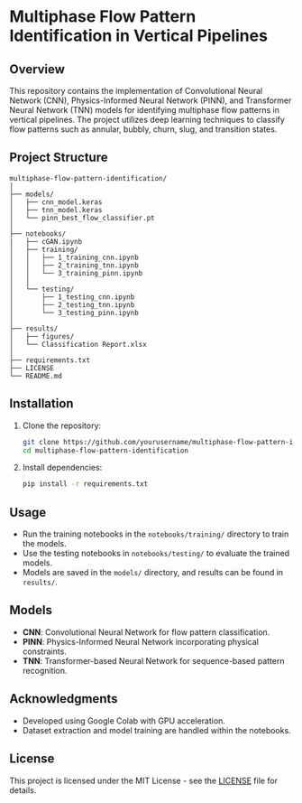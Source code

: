 # Multiphase Flow Pattern Identification in Vertical Pipelines

## Overview
This repository contains the implementation of Convolutional Neural Network (CNN), Physics-Informed Neural Network (PINN), and Transformer Neural Network (TNN) models for identifying multiphase flow patterns in vertical pipelines. The project utilizes deep learning techniques to classify flow patterns such as annular, bubbly, churn, slug, and transition states.

## Project Structure
```
multiphase-flow-pattern-identification/
│
├── models/                  
│   ├── cnn_model.keras
│   ├── tnn_model.keras
│   └── pinn_best_flow_classifier.pt
│
├── notebooks/
|   ├── cGAN.ipynb
│   ├── training/
│   │   ├── 1_training_cnn.ipynb
│   │   ├── 2_training_tnn.ipynb
│   │   └── 3_training_pinn.ipynb
│   │
│   └── testing/
│       ├── 1_testing_cnn.ipynb
│       ├── 2_testing_tnn.ipynb
│       └── 3_testing_pinn.ipynb
│
├── results/                   
│   ├── figures/
│   └── Classification Report.xlsx
│
├── requirements.txt           
├── LICENSE                    
└── README.md                  
```

## Installation
1. Clone the repository:
   ```bash
   git clone https://github.com/yourusername/multiphase-flow-pattern-identification.git
   cd multiphase-flow-pattern-identification
   ```
2. Install dependencies:
   ```bash
   pip install -r requirements.txt
   ```

## Usage
- Run the training notebooks in the `notebooks/training/` directory to train the models.
- Use the testing notebooks in `notebooks/testing/` to evaluate the trained models.
- Models are saved in the `models/` directory, and results can be found in `results/`.

## Models
- **CNN**: Convolutional Neural Network for flow pattern classification.
- **PINN**: Physics-Informed Neural Network incorporating physical constraints.
- **TNN**: Transformer-based Neural Network for sequence-based pattern recognition.

## Acknowledgments
- Developed using Google Colab with GPU acceleration.
- Dataset extraction and model training are handled within the notebooks.

## License
This project is licensed under the MIT License - see the [LICENSE](LICENSE) file for details.

